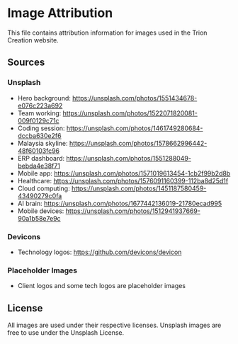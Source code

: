 # Image Attribution

This file contains attribution information for images used in the Trion Creation website.

## Sources

### Unsplash
- Hero background: https://unsplash.com/photos/1551434678-e076c223a692
- Team working: https://unsplash.com/photos/1522071820081-009f0129c71c
- Coding session: https://unsplash.com/photos/1461749280684-dccba630e2f6
- Malaysia skyline: https://unsplash.com/photos/1578662996442-48f60103fc96
- ERP dashboard: https://unsplash.com/photos/1551288049-bebda4e38f71
- Mobile app: https://unsplash.com/photos/1571019613454-1cb2f99b2d8b
- Healthcare: https://unsplash.com/photos/1576091160399-112ba8d25d1f
- Cloud computing: https://unsplash.com/photos/1451187580459-43490279c0fa
- AI brain: https://unsplash.com/photos/1677442136019-21780ecad995
- Mobile devices: https://unsplash.com/photos/1512941937669-90a1b58e7e9c

### Devicons
- Technology logos: https://github.com/devicons/devicon

### Placeholder Images
- Client logos and some tech logos are placeholder images

## License
All images are used under their respective licenses. Unsplash images are free to use under the Unsplash License.
